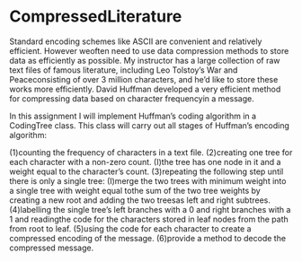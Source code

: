 # CompressedLiterature
Standard encoding schemes like ASCII are convenient and relatively efficient.  However weoften need to use data compression methods to store data as efficiently as possible.  My instructor has a large collection of raw text files of famous literature, including Leo Tolstoy’s War and Peaceconsisting of over 3 million characters, and he’d like to store these works more efficiently.  David Huffman developed a very efficient method for compressing data based on character frequencyin a message.

In this assignment I will implement Huffman’s coding algorithm in a CodingTree class.  This class will carry out all stages of Huffman’s encoding algorithm:

(1)counting the frequency of characters in a text file.
(2)creating one tree for each character with a non-zero count.
    (I)the tree has one node in it and a weight equal to the character’s count.
(3)repeating the following step until there is only a single tree:
    (I)merge the two trees with minimum weight into a single tree with weight equal tothe sum of the two tree weights by creating a new
    root and adding the two treesas left and right subtrees.
(4)labelling the single tree’s left branches with a 0 and right branches with a 1 and readingthe code for the characters stored in leaf nodes from the path from root to leaf.
(5)using the code for each character to create a compressed encoding of the message.
(6)provide a method to decode the compressed message.

